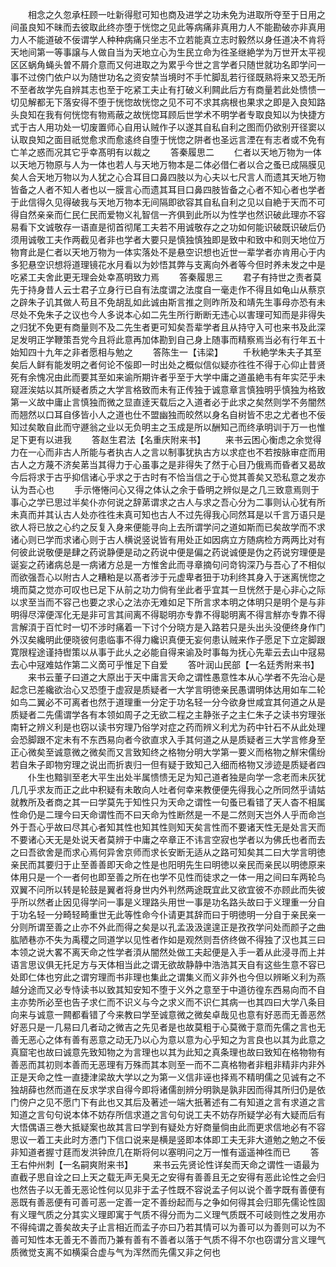 <!-- { "loadSidebar": true } -->
　　相念之久忽承枉顾一吐新得慰可知也商及进学之功未免为进取所夺至于日用之间虽良知不昧而去彼取此终亦堕于恍惚之见此等病痛非真用力人不能勘破亦非真用力人不能道破不佞谓学人种种病痛只坐志不立若能真立志时毅然以身任道决不肯将天地间第一等事譲与人做自当为天地立心为生民立命为徃圣继絶学为万世开太平视区区蜗角蝇头曽不屑介意而又何进取之为累乎今世之言学者只随世就功名即学问一事不过傍门依户以为随世功名之资安禁当境时不手忙脚乱若行径既熟将来又恐无所不至者故学先自辨其志也至于吃紧工夫止有打破义利闗此后方有商量若此处愦愦一切见解都无下落安得不堕于恍惚故恍惚之见不可不求其病根也果求之即是入良知路头良知在我有何恍惚有物焉蔽之故恍惚耳顾后世学术不明学者专取良知以为快捷方式于古人用功处一切废置师心自用认贼作子以遂其自私自利之图而仍欲别开径窦以认取良知之面目祇觉愈求而愈逺终自堕于恍惚之阱者也圣远言湮在有志者或不免有亡羊之惑而况其它乎幸髙明有以裁之
　　答秦履思二
　　仁者以天地万物为一体以天地万物原与人为一体也若人与天地万物本是二体必借仁者以合之蚤已成隔膜见矣人合天地万物以为人犹之心合耳目口鼻四肢以为心夫以七尺言人而遗其天地万物皆备之人者不知人者也以一膜言心而遗其耳目口鼻四肢皆备之心者不知心者也学者于此信得久见得破我与天地万物本无间隔即欲容其自私自利之见以自絶于天而不可得自然亲亲而仁民仁民而爱物义礼智信一齐俱到此所以为性学也然识破此理亦不容易看下文诚敬存一语直是彻首彻尾工夫若不用诚敬存之之功如何能识破既识破后仍须用诚敬工夫作两截见者非也学者大要只是慎独慎独即是致中和致中和则天地位万物育此是仁者以天地万物为一体实落处不是悬空识想也近世一辈学者亦肯用心于内多犯悬空识想将道理镜花水月看以为妙悟其弊与支离向外者等今但时养未发之中是吃紧工夫舍此更无理会处幸髙明致力焉
　　答秦履思三
　　君子有持世之责者莫先于持身昔人云士君子立身行已自有法度谓之法度自一毫走作不得且如龟山从蔡京之辟朱子讥其做人苟且不免胡乱如此诚由斯言推之则昨所及和靖先生事母亦恐有未尽处不免朱子之议也今人多说本心如二先生所行断断无违心以害理可知而是非得失之归犹不免更有商量则不及二先生者更可知矣吾辈学者且从持守入可也来书及此深足发明正学鞭策吾党今且将此意再加体勘到自己身上随事而精察焉当必有行年五十始知四十九年之非者愿相与勉之
　　答陈生一【讳梁】
　　千秋絶学朱夫子其至矣后人鲜有能发明之者何论不侫即一时出处之概似信似疑亦徃徃不得于心仰止昔贤死有余愧况由此而要其至如来谕所期许者乎至于大学中庸之道虽絶韦有年实茫乎未窥涯涘姑以其所疑者质之大学言格致而未有正传独于诚意章言慎独明乎慎独为格致第一义故中庸止言慎独而微之显直逹天载后之入道者必于此求之矣然则学不务闇然而翘然以口耳自侈皆小人之道也仕不盟幽独而皎然以身名自树皆不忠之尤者也不佞知过矣敢自此而守遯翁之业以无负明主之玉成是所以酬知己而终承明训于万一也惟足下更有以进我
　　答赵生君法【名重庆附来书】
　　来书云困心衡虑之余觉得力在一心而非古人所能与者执古人之言以制事犹执古方以求症也不若按脉审症而用古人之方蔑不济矣苐当其得力于心虽事之是非得失了然于心目乃俄焉而昏者又曷故今后将求于古乎抑信诸心乎求之于古时有不恰当信之于心觉其善矣又恐私意之发亦认为吾心也
　　手示惓惓问心又得之体认之余于昏明之辨似是之几三致意焉则于事心之学已思过半矣仆亦何说之辞苐谓求之古人与求之吾心分为二事则认心犹有所未真而并其认古人处亦徃徃未真可知也古人不过先得我心同然耳是以千言万语只是欲人将已放之心约之反复入身来便能寻向上去所谓学问之道如斯而已矣故学而不求诸心则已学而求诸心则于古人横说竖说皆有用处正如因病立方随病检方两两比对有何彼此说敬便是肆之药说静便是动之药说中便是偏之药说诚便是伪之药说穷理便是诞妄之药诸病总是一病诸方总是一方惟舍此而寻章摘句问竒钩深乃与吾心了不相似而欲强吾心以附古人之糟粕是以髙者涉于元虚卑者狃于功利终其身入于迷离恍惚之境而莫之觉亦可叹也已足下从前之功力倘有坐此者乎宜其一旦恍然于是心非心之际以求至当而不容己也要之求心之法亦无难如足下所言求本明之体明只是明个是与非明得尽滓便浑化无是非可言其间离不得聪明亦专靠不得聪明离不得言觧亦专靠不得言解湏于百忙时一切不涉时痛着一下讨个分晓方是入路若只是头出头没便终身作门外汉矣纔明此便晓彼何患临事不得力纔识真便无妄何患认贼来作子愿足下立定脚跟寛限程途谨持辔策以从事于此乆之必能自得来谕及时事每为抚心先辈云去山中冦易去心中冦难姑作第二义啇可乎惟足下自爱
　　答叶润山民部【一名廷秀附来书】
　　来书云董子曰道之大原出于天中庸言天命之谓性愚意性本从心学者不先治心是起念已差纔欲治心又恐堕于虚寂是质疑者一大学言明徳亲民愚谓明体达用如车二轮如鸟二翼必不可离者也然于道理重一分定于功名轻一分今欲身世咸宜其何道之从是质疑者二先儒谓学各有本领如周子之无欲二程之主静张子之主仁朱子之读书穷理张南轩之辨义利是也窃以读书穷理乃俗学对症之药而辨义利尤为药中针石不从此处理会恐脚跟不定未有不东西易向者今欲直求入手其何道之从是质疑者三大学言修身至正心微矣至诚意微之微矣而又言致知终之格物分明大学第一要义而格物之觧宋儒纷若自朱子即物穷理之说出而折衷归一但有疑于致知己入细而格物又涉迹是质疑者四
　　仆生也黯驯至老大平生出处半属愦愦无足为知己道者独是向学一念老而未灰犹几几乎求友而正之此中积疑有未敢向人吐者何幸来教便便先得我心之所同然乎请姑就教所及者商之其一曰学莫先于知性只为天命之谓性一句蚤已看错了天人杳不相属性命仍是二理今曰天命谓性而不曰天命为性断然是一不是二然则天岂外人乎而命岂外于吾心乎故曰尽其心者知其性也知其性则知天矣言性而不要诸天性无是处言天而不要诸心天无是处说天者莫辨于中庸之卒章正不讳言空寂也学者以为佛氏也者而去之曰吾欲舍是而求心焉何异舍京师而求长安断无适从之路可知矣其二曰大学言明徳亲民而其要归于止至善善即天命之性是也阳明先生曰明徳以亲民而亲民以明徳原来体用只是一个一者何也即至善之所在也学不见性而徒求之一体一用之间曰车两轮鸟双翼不问所以转是轮鼓是翼者将身世内外判然两途既宜此又欲宜彼不亦顾此而失彼乎所以然者止因见得学问一事是义理路头用世一事是功名路头故曰于义理重一分自于功名轻一分畸轻畸重世无此等性命今仆请更其辞而曰于明徳明一分自于亲民亲一分则所谓至善之止亦不外此而得之矣是以孔孟汲汲遑遑正是孜孜学问处而颜子之曲肱陋巷亦不失为禹稷之同道学以见性者作如是观然则吾侪终做不得独了汉也其三曰本领之说大畧不离天命之性学者湏从闇然处做工夫起便是入手一着从此浸寻而上并语言思议俱无托足方与天体相当此之谓无欲故静静中浩浩其天自有这些生意不容已处即仁体也穷此之谓穷理而书非理也集此之谓集义而义非外也今但以辨晰义利为燕越分途而又必专恃读书以致其知安知不堕于义外之意至于中道彷徨东西易向而不自主亦势所必至也告子求仁而不识义与今之求义而不识仁其病一也其四曰大学八条目向来与诚意一闗都看错了今来教曰学至诚意微之微矣卓哉见也意有好恶而无善恶然好恶只是一几易曰几者动之微吉之先见者是也故莫粗于心莫微于意而先儒之言也无善无恶心之体有善有恶意之动无乃以心为意以意为心乎知之为言良也以其为此意之真窟宅也故曰诚意先致知物之为言理也以其为此知之真条理也故曰致知在格物物有善恶而其初则本善而无恶理有万殊而其本则至一而不二真格物者非粗非精非内非外正是天命之性一直捷津梁故大学以之为第一义信非诬也择焉不精明儒之见诚有之不独胡薛也然而道在反求学求自得今即将诸儒剖辨分明孰是孰非因而得其所归仍是依门傍户之见不愿门下有此也又其后及著述一端大扺著述有二有知道之言有求道之言知道之言句句说本体不妨存所信求道之言句句说工夫不妨存所疑学必有大疑而后有大悟偶语三巻大抵疑案也故其言曰学到有疑处方好商量倘由此而更求信地必有不容思议一着工夫此时方慿门下信口说来是横是竖即本体即工夫无非大道勉之勉之不佞非知道者握寸莛而发洪钟庶几在斯将何以塞明问之万一惟有遥遥神徃而已
　　答王右仲州刺【一名嗣爽附来书】
　　来书云先贤论性详矣而天命之谓性一语最为直截子思自诠之曰上天之载无声无臭无之安得有善善且无之安得有恶此论性之会归也然告子以无善无恶论性何以见非于孟子性既不容说孟子何以说个善字既有善便有恶既有善恶便有可善可恶一定善一定不善纷起而与之争如何得其会归耶先儒论性固有义理气质之分其实义理即寓于气质不得分而为二义理气质既不可岐则性之发用亦不得纯谓之善矣故夫子止言相近而孟子亦曰乃若其情可以为善可以为善则可以为不善可知性本无善无不善而乃兼有善有不善者以落于气质不得不尔也窃谓分言义理气质微觉支离不如横渠合虚与气为浑然而先儒又非之何也
